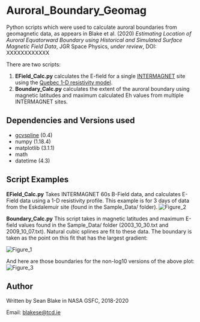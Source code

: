 # Auroral_Boundary_Geomag
Python scripts which were used to calculate auroral boundaries from geomagnetic data, as appears in Blake et al. (2020) *Estimating Location of Auroral Equatorward Boundary using Historical and Simulated Surface Magnetic Field Data*, JGR Space Physics, *under review*, DOI: XXXXXXXXXXXX

There are two scripts:
1. **EField_Calc.py** calculates the E-field for a single [INTERMAGNET](https://intermagnet.org/) site using the [Quebec 1-D resistivity model](https://doi.org/10.1046/j.1365-246x.1998.00388.x).
2. **Boundary_Calc.py** calculates the extent of the auroral boundary using magnetic latitudes and maximum calculated Eh values from multiple INTERMAGNET sites.

## Dependencies and Versions used
- [gcvspline](https://github.com/charlesll/gcvspline) (0.4)
- numpy (1.18.4)
- matplotlib (3.1.1)
- math
- datetime (4.3)

## Script Examples
**EField_Calc.py**
Takes INTERMAGNET 60s B-Field data, and calculates E-Field data using a 1-D resistivity profile. This example is for 3 days of data from the Eskdalemuir site (found in the Sample_Data/ folder).
![Figure_2](https://user-images.githubusercontent.com/20742138/91243809-d232d700-e718-11ea-89df-23bcc4f6e114.png)

**Boundary_Calc.py**
This script takes in magnetic latitudes and maximum E-field values found in the Sample_Data/ folder (2003_10_30.txt and 2009_10_07.txt).
Natural cubic splines are fit to these data. The boundary is taken as the point on this fit that has the largest gradient:

![Figure_1](https://user-images.githubusercontent.com/20742138/91241931-0f489a80-e714-11ea-8c8b-d77a3d3cdff2.png)

And here are those boundaries for the non-log10 versions of the above plot:
![Figure_3](https://user-images.githubusercontent.com/20742138/91332316-00a4c680-e79a-11ea-87e3-ed9f24dadd9c.png)

## Author
Written by Sean Blake in NASA GSFC, 2018-2020

Email: blakese@tcd.ie
